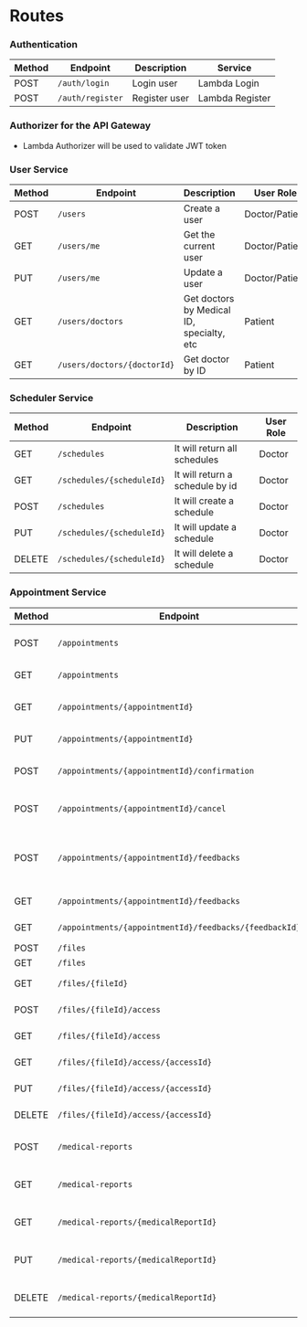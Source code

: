 # Routes

### Authentication

| Method | Endpoint       | Description   | Service         |
| ------ | -------------- | ------------- | --------------- |
| POST   | `/auth/login`    | Login user    | Lambda Login    |
| POST   | `/auth/register` | Register user | Lambda Register |

### Authorizer for the API Gateway

- Lambda Authorizer will be used to validate JWT token

### User Service

| Method | Endpoint                    | Description                               | User Role      |
| ------ | --------------------------- | ----------------------------------------- | -------------- |
| POST   | `/users`                    | Create a user                             | Doctor/Patient |
| GET    | `/users/me`                 | Get the current user                      | Doctor/Patient |
| PUT    | `/users/me`                 | Update a user                             | Doctor/Patient |
| GET    | `/users/doctors`            | Get doctors by Medical ID, specialty, etc | Patient        |
| GET    | `/users/doctors/{doctorId}` | Get doctor by ID                          | Patient        |

### Scheduler Service

| Method | Endpoint                  | Description                     | User Role |
| ------ | ------------------------- | ------------------------------- | --------- |
| GET    | `/schedules`              | It will return all schedules    | Doctor    |
| GET    | `/schedules/{scheduleId}` | It will return a schedule by id | Doctor    |
| POST   | `/schedules`              | It will create a schedule       | Doctor    |
| PUT    | `/schedules/{scheduleId}` | It will update a schedule       | Doctor    |
| DELETE | `/schedules/{scheduleId}` | It will delete a schedule       | Doctor    |

### Appointment Service

| Method | Endpoint                                               | Description                              | User Role      |
| ------ | ------------------------------------------------------ | ---------------------------------------- | -------------- |
| POST   | `/appointments`                                        | Create an appointment via event          | Patient        |
| GET    | `/appointments`                                        | Get all appointments                     | Doctor/Patient |
| GET    | `/appointments/{appointmentId}`                        | Get an appointment by id                 | Doctor/Patient |
| PUT    | `/appointments/{appointmentId}`                        | Update an appointment                    | Patient        |
| POST   | `/appointments/{appointmentId}/confirmation`           | Confirm or decline an appointment        | Doctor         |
| POST   | `/appointments/{appointmentId}/cancel`                 | Reschedule an appointment                | Doctor/Patient |
| POST   | `/appointments/{appointmentId}/feedbacks`              | Add feedback to an appointment via event | Patient        |
| GET    | `/appointments/{appointmentId}/feedbacks`              | Get feedbacks                            | Doctor/Patient |
| GET    | `/appointments/{appointmentId}/feedbacks/{feedbackId}` | Get feedback by id                       | Doctor/Patient |
| POST   | `/files`                                               | Update files                             | Patient        |
| GET    | `/files`                                               | Get all files                            | Patient        |
| GET    | `/files/{fileId}`                                      | Get a file by id                         | Doctor/Patient |
| POST   | `/files/{fileId}/access`                               | Create a file access                     | Patient        |
| GET    | `/files/{fileId}/access`                               | Get all file access                      | Patient        |
| GET    | `/files/{fileId}/access/{accessId}`                    | Get a file access by id                  | Patient        |
| PUT    | `/files/{fileId}/access/{accessId}`                    | Update a file access                     | Patient        |
| DELETE | `/files/{fileId}/access/{accessId}`                    | Delete a file access                     | Patient        |
| POST   | `/medical-reports`                                     | Create a medical report                  | Doctor         |
| GET    | `/medical-reports`                                     | Get all medical reports                  | Doctor         |
| GET    | `/medical-reports/{medicalReportId}`                   | Get a medical report by id               | Doctor         |
| PUT    | `/medical-reports/{medicalReportId}`                   | Update a medical report                  | Doctor         |
| DELETE | `/medical-reports/{medicalReportId}`                   | Delete a medical report                  | Doctor         |

